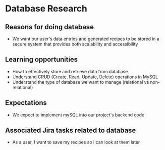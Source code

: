 # Database Research

## Reasons for doing database
-  We want our user's data entries and generated recipes to be stored in a secure system that provides both scalability and accessibility

## Learning opportunities
- How to effectively store and retrieve data from database
- Understand CRUD (Create, Read, Update, Delete) operations in MySQL 
- Understand the type of database we want to manage (relational vs non-relational)

## Expectations
- We expect to implement mySQL into our project's backend code

## Associated Jira tasks related to database
- As a user, I want to save my recipes so I can look at them later
